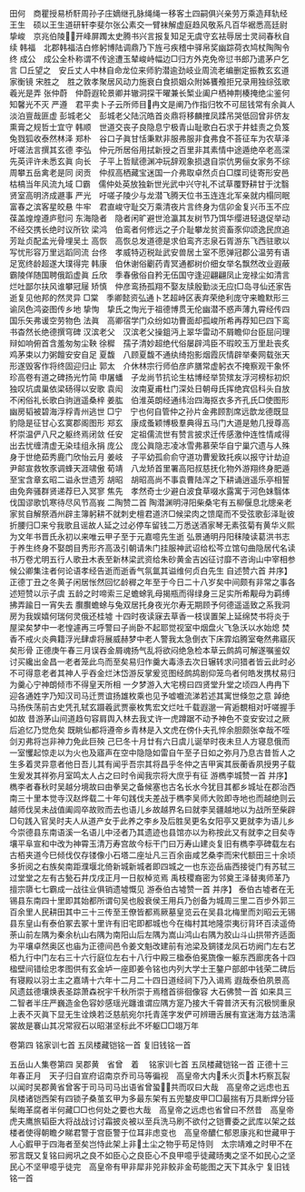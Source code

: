 <!-- { "loadSidebar": true } -->
田何　商瞿授易桥馯周孙子庄嫡继孔脉绳绳一移客土四嗣俱兴亲劳万乘造拜轨经
王生　硕以王生道研轩李斐尔张公素交一臂袜解虚庭趋风敬系凡百华裾悉高廷尉
挚峻　京兆伯陵&#62685;&#63140;开峰屏躅太史腾书兴言报复知足无虞守玄袪辱居士灵祠春秋自续
韩福　北郡韩福洁白修躬博陆调鼎乃下旌弓疾稽中驿帛奖幽踪荷衣鸠杖陶陶令终
成公　成公全朴称谓不传途遭玉辇峻峙幅边□归方外克免帝愆书郎乃遣茅户乞言
□丘望之　安丘丈人中林自命龙位来师豹潜逾劲岐业周流老编删定振教玄玄道家衡镜
宋胜之　胜之敦孝聚居风动力施衰白食损姻众附姊饔飧拒兄录用独综弦歌羲光是弄
张仲蔚　仲蔚遐轮景卿并辙洞探干曜兼长椠业阖户栖神荆楱掩绝尘鉴何知馨光不灭
严遵　君平卖卜子云所师目&#63140;冉文是阐乃作指归牧不可屈钱常有余眞人淡泊亶哉匪虚
彭城老父　彭城老父陆沉皓首炎鼎将移麟搉凤蹂吊哭低回曾非侪友熏膏之规哲士宜守
韩顺　世道交丧子良隐息宁极青山耻歌白石求于井蛙责之负笈兔戮狐收泰然林泽
郑朴　谷口子眞甘恬秉默非服弗服非食弗食不荅征车为农草泽吁嗟法言撰其玄德
李弘　仲元所居俗用拭新授之百里非其素情中途遁绝卒老高深先英评许未悉玄眞
向长　子平上哲赋德渊冲玩辞观象损退自崇伉男俪女家务不综周攀五岳禽老是同
闵贡　仲叔高栖藏宝迷国一介弗取卓然贞白□牒司徒寄形安邑枯槁当年风流九域
□霸　儒仲处英放独新世光武中兴守礼不试草覆野耕甘于沈翳贤室高明济成遯事
严光　吁嗟子陵少与龙潜飞腾天位书玉连连北军亲就内榻同眠富春之滨客星皎悬
牛牢　君直峻守耻交万乘清夜片言终身为信卯金复兴币玉不应葆盖煌煌遵庐慰问
东海隐者　隐者闲旷避世沧瀛其友树节乃饵华缨进轻退促举动不经交携长绝时议所钦
梁鸿　伯鸾者何修远之子介耻攀龙贫资畜豕仰颂逸民庶追芳趾贞配孟光骨埋吴土
高恢　高恢总发道德是求伯鸾齐志泉石胥游东飞西驻歌以写忧形容万里远蹈同流
台佟　孝威特迈税趾武安兽居土室不愿弹冠郡公温劳有语足宽终龄超遂大璞得完
韩康　伯休谢俗劚药青冥通都树价细女举名飘然改业遐蔽霸陵佯随国聘俄蹈虚眞
丘欣　季春傲俗自矜无伍国守逢迎翩翩凤止宠禄尘如清言烂吐鄙尔扶风谁攀冠屦
矫慎　仲彦鸾扬孤翔不娶友牍殷勤淡无应&#60960;□岛寻仙还家告逝复见他邦的然灵异
□棠　季卿懿资弘通卜艺超峙区表弃荣绝利庞守来瞻默形三谕凤色鸿姿图传乡地
挚恂　挚氏之恂光于祖德博贯无伦幽潜不惑声薄九霄经传四国乐矢弗谖空劳物色
法眞　高卿宿学门众纷如功曹面却孤峻所希再荐知巳四下鸾书杳然长绝德撰穹碑
汉滨老父　汉滨老父操鉏沔上翠华雷动不屑瞻仰台臣屈问理辩如响俯首含羞匆匆尘鞅
徐穉　孺子清妙超绝代俗屡辟鸿臣不瑕皎玉万里赴丧炙鸡茅束以力粥饘安安自足
夏馥　八顾夏馥不通纨绮抱影烟霞灰情辟举秦网载张天形遂毁客作将终固迎归止
郭太　介休林宗行师伯彦庐膳常虚躬衣不掩察观干象怀珍高卷有道之碑扬光竹简
申屠蟠　子龙尚节抗论生枯博经举贽殡友浮河榜标初炽独叹坑虞巢依梁砀得以安歌
袁闳　汝南夏甫杜门深处日朝母氏挥绝宾侣科头自放不闲俗礼长歌白驹逍遥桑梓
姜肱　伯淮英朗经通纬治四海抠衣多齐孔氏□使图形幽房韬被碧海浮桴青州逃世
□宁　宁也何自管仲之孙片金弗顾割席远歆龙德既显豹隐是征甘心玄寞郡阁图形
郑玄　康成蚤颖博极羣典得五马门大道是勉几授尊高杯崇温俨八尺之躯终焉闭敛
任安　定祖儒流世有赞言披求迁传感激仲连性情咸得出去忧缠清虚无染珪组永捐
庞公　庞公眞隐志凌冰雪弗慕荣华自宁巢穴遗与人殊身于世绝茹秀鹿门欣怡云月
姜岐　子平幼孤俞俞守道功曹爰致托疾以报守计劫迫尹邮宣救牧豕调蜂天涯啸傲
荀靖　八龙矫首里署高阳叔慈抚化物外游翔终身肥遁至宝含章玄昭二谥永世遗芳
胡昭　胡昭高尚不事袁曹陆浑之下耕诵逍遥乐亭相誓由免奔骚群贤递荐巳入冥寥
焦先　孝然奇士少避白波食草啜水露寓于河色妹翳体伐国谬歌饥寒待尽风节高峩
二陶赞二首
陶潜渊明浔阳柴桑宅有五柳偃息北牕亲老家贫自解祭酒州辟主簿躬耕不就刺史檀君道济□候梁肉之馈麾而不受弦歌彭泽耻彼折腰归□来兮我歌且谣故人延之过必停车留钱二万悉送酒家琴无素弦菊有黄华义熙为文年书晋氏永初以来唯云甲子至于元嘉噫先生逝
弘景通明丹阳秣陵读葛洪书志于养生终身不娶朗目秀形齐高汲引朝请朱门挂服神武诏给松芩立馆句曲隐居代名读书万卷尤明五行人歌丑木表至新林梁武资给朱砂黄金吉凶征讨靡不咨询山中宰相参候公卿集注者何论语孝经告逝而逝香气氛氲其谥维何贞白先生
自述赞六首 并序】
正德丁丑之冬黄子闲居怅然回忆龄稺之年至于今日二十八岁矣中间颇有非常之事各述短赞以示子虞
五龄之时啼索三足蟾蜍乳母揭瓶而得绿身三足实所希觏母为羁缚拂弄踰日一宵失去 臔臔蟾蜍与兔双居托身夜光尔寿无期顾予何德遥遥致之系我洞房为我娱嬉何瑞何灵俄还桂墟
十四时夜读寐去草香一枝误置架上延绵焚书将炎于屋梁矣梦中一老惶遽再三呼警曰子尚卧不起耶觉视室中烟盘火飞急沃以水始熄 焚香不戒火炎典籍浮光肆虐将展威赫梦中老人警我太急倒衣下床霏焰腾室奄然弗寤灰矣形骨
正德庚午春三月误吞金屑魂扬气乱将欲闷绝急检本草云鹧鸪可解遂嘱鉴奴讨买纔出金昌一老者笼此鸟而至矣易归作羹大毒涤去次日辗转求问猎者皆云此时必不可得意老者其神人乎吞金烂沐岱游反掌爰览图经鹧鸪剧仰笼鸟者何皓发携杖易归为羹心宁神朗倾市不得皇天所相
一夕梦游入大宅榜曰四贤堂升堂之顷四人冉冉下迎各通姓字乃知汉司马迁贾谊扬雄枚乘也见予嘘嚱流涕若述其寓世倏忽之意 踔绝马扬佚荡前古史凭孔轼玄蹑羲武贾豪枚隽宏文烂吐千载遐邈一宵逅覩相对吁嗟握手如故
昔游茅山间道趋句容肩舆入林去我丈许一虎蹲踞不动予神色不变安安过之厥后追忆乃觉危矣 既眺仙都将遵帝乡青林是入文虎在傍仆夫孔悴余胆颇张幸哉不咥剑刃弗将岂非神力免此巨殃
己巳冬十月廿有六日虞儿诞举时夜未旦人方寝息俄而一室戄起惊走以为火也及寤声在空中隐隐如雷自午至子日如之弥月乃息古昔哲人之生多着灵异意者他日吾儿其有闻乎吾宗其将昌乎冬仲之吉甲寅其辰蘅香夙授男子载生爰发其祥弥月室鸣太人占之曰时令闻我宗将大庶乎有征
游檇李城赞一首 并序】
檇李者春秋时吴越分境故曰由拳吴之备候塞也古名长水今犹目其都乡城址在郡治西南三十里本觉寺汉赵烨载二十年句践伐夫差战于檇李吴师大败即寺地也而越绝则云越师伐吴未战值阖闾卒故败而去也语儿乡故越界名曰就李吴疆越地以为战所至柴辟□句践入官吴时夫人从道产女于此养之李乡及后胜吴更名女阳亭又更就李为语儿乡今崇德县东南语溪一名语儿中泾者乃其遗迹也县馆亦以为称按此又有就李之目矣寺壤平阜宣和中改为神霄玉清万寿宫故今标干门曰万寿山建炎复旧有檇李亭碑载左右古栢夹道今巳倾伐仅存镂像小石塔二座址凡三百余亩咸艺桑李而宋代额田三十余顷多折阅之右族矣南距濮堰北倚新城新城者即四城之一也东迩岳庙西接徙门有苏轼三过堂堂之左有古甃石井戊戌正月一日舣棹览焉
禹枝稷裔密为邻奠王泽替夷师革乃擅宗隳七七霸成一战往业俱销遗墟慨见
游泰伯古墟赞一首  并序】
泰伯古墟者在无锡县东南四十里即其始都所谓句吴也殷衰侯王用兵乃创备为城周三里二百步外郭三百余里人民耕田其中三十三传至王僚皆都焉厥墓皇览云在吴县北梅里而刘昭云无锡县东皇山有泰伯冢去冢十里许有旧宅即都城也今在梅村其地隆崇夷衍背环百渎遥倚荼山前左隅为秦余杭山右隅为南阳山后左隅为嵩山鸿山右隅为胶山斗山拱带齐适面为平壤卓然奥区也庙为正德间邑令姜文魁改建前有池梁及錭镂龙凤石坊阙门左右艺栢九行中门左右三十六行庭位左右十八行中殿三楹泰伯冕旒像一躯东西廊庑各十四楹壁间错绘忠孝图供有玄金垆一座即姜令铭也内列大学士王鏊户部郎中钱荣二碑后有寝殿以羽士主之嘉靖十六年十二月二十四日道经祠下乃入谒焉
遐哉泰伯夙景高风遗兹德壤焕表圣踪萧森祝宇千秋所崇于焉稽首徘徊像容
大石佛赞一首
如来具三二智者半庄严巍造金色容妙感瑶光躔谁谓应隅方寔乃接大千霄普济天有沉极悯重泉上表不灭眞下显无生诠焕若泛慈航宛尔托青莲字发俨可辨珊舌展有宣迷海方兹浩濡裳故是褰山其况常寂石以昭湛坚标此不坏躯□□翊万年

卷第四
铭家训七首 
五凤楼藏铠铭一首 
复旧钱铭一首

五岳山人集卷第四 吴郡黄　省曾　着 　铭家训七首
五凤楼藏铠铭一首
正德十三年春正月　天子归自宣府诏南京乔司马等徧视　高皇帝大内&#63150;禾火页&#63151;木朽察瓦裂以闻时吴郡黄省曾客于司马司马出语省曾蛩&#62699;&#63140;共而叹曰大哉　高皇帝之远虑也五凤楼诸铠西架有四锁子桑茧玄甲为多最东架有五兜鍪皮甲□□最揣有万具断焊分铔髤晦革腐者半何藏□□也何处之要也大哉　高皇帝之远虑也省曾曰不然昔　高皇帝虎夫鹰旅韬臣大将战战讨讨霜披炎被以至兵洗马刷不欲付之铠曹委之武库以架之兹楼者使得朝瞻夕睇君警于宫臣警于位耳非虑变也　高皇帝醲仁郁恩康兆和世藏甲于人心鍜甲于四海者至矣岂恃此架上非&#63139;土尘之物乎苟足恃则　太宗靖难之时甲不在邪言既又复铭曰阙巩之良不如臣心之良臣心不良甲噫乎徒藏旸夷之坚不如民心之坚民心不坚甲噫乎徒完　高皇帝有甲非犀非兕非鲛非金苟能图之天下其永宁
复旧钱铭一首
